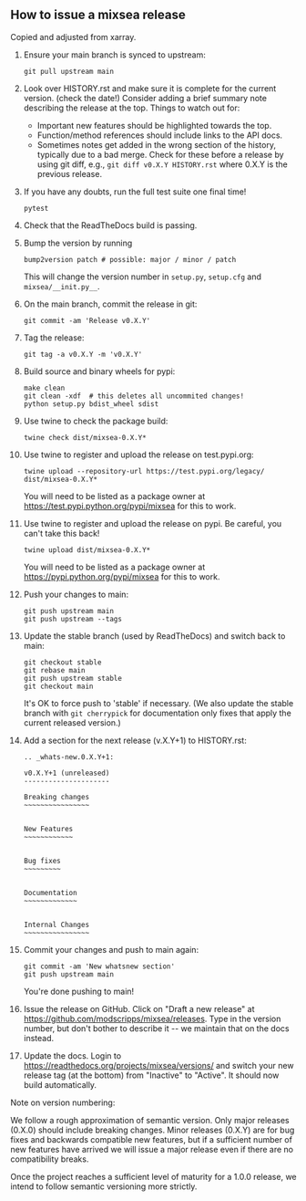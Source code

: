 How to issue a mixsea release
-----------------------------
Copied and adjusted from xarray.

1. Ensure your main branch is synced to upstream:
     ```
     git pull upstream main
     ```
2. Look over HISTORY.rst and make sure it is complete for the current version.
    (check the date!) Consider adding a brief summary note describing the
    release at the top.
    Things to watch out for:
    - Important new features should be highlighted towards the top.
    - Function/method references should include links to the API docs.
    - Sometimes notes get added in the wrong section of the history, typically
      due to a bad merge. Check for these before a release by using git diff,
      e.g., `git diff v0.X.Y HISTORY.rst` where 0.X.Y is the previous
      release.
3. If you have any doubts, run the full test suite one final time!
     ```
     pytest
     ```
4. Check that the ReadTheDocs build is passing.
5. Bump the version by running
     ```
     bump2version patch # possible: major / minor / patch
     ```
     This will change the version number in `setup.py`, `setup.cfg` and `mixsea/__init.py__`.
6. On the main branch, commit the release in git:
     ```
     git commit -am 'Release v0.X.Y'
     ```
7. Tag the release:
     ```
     git tag -a v0.X.Y -m 'v0.X.Y'
     ```
8. Build source and binary wheels for pypi:
     ```
     make clean
     git clean -xdf  # this deletes all uncommited changes!
     python setup.py bdist_wheel sdist
     ```
9. Use twine to check the package build:
     ```
     twine check dist/mixsea-0.X.Y*
     ```
10. Use twine to register and upload the release on test.pypi.org:
     ```
     twine upload --repository-url https://test.pypi.org/legacy/ dist/mixsea-0.X.Y*
     ```
    You will need to be listed as a package owner at
    https://test.pypi.python.org/pypi/mixsea for this to work. 

11. Use twine to register and upload the release on pypi. Be careful, you can't
    take this back!
     ```
     twine upload dist/mixsea-0.X.Y*
     ```
    You will need to be listed as a package owner at
    https://pypi.python.org/pypi/mixsea for this to work.
12. Push your changes to main:
     ```
     git push upstream main
     git push upstream --tags
     ```
13. Update the stable branch (used by ReadTheDocs) and switch back to main:
     ```
     git checkout stable
     git rebase main
     git push upstream stable
     git checkout main
     ```
    It's OK to force push to 'stable' if necessary. (We also update the stable 
    branch with `git cherrypick` for documentation only fixes that apply the 
    current released version.)
14. Add a section for the next release (v.X.Y+1) to HISTORY.rst:
     ```
     .. _whats-new.0.X.Y+1:

     v0.X.Y+1 (unreleased)
     ---------------------

     Breaking changes
     ~~~~~~~~~~~~~~~~


     New Features
     ~~~~~~~~~~~~


     Bug fixes
     ~~~~~~~~~


     Documentation
     ~~~~~~~~~~~~~


     Internal Changes
     ~~~~~~~~~~~~~~~~
     ```
15. Commit your changes and push to main again:
      ```
      git commit -am 'New whatsnew section'
      git push upstream main
      ```
    You're done pushing to main!
16. Issue the release on GitHub. Click on "Draft a new release" at
    https://github.com/modscripps/mixsea/releases. Type in the version number, but
    don't bother to describe it -- we maintain that on the docs instead.
17. Update the docs. Login to https://readthedocs.org/projects/mixsea/versions/
    and switch your new release tag (at the bottom) from "Inactive" to "Active".
    It should now build automatically.

Note on version numbering:

We follow a rough approximation of semantic version. Only major releases (0.X.0)
should include breaking changes. Minor releases (0.X.Y) are for bug fixes and
backwards compatible new features, but if a sufficient number of new features
have arrived we will issue a major release even if there are no compatibility
breaks.

Once the project reaches a sufficient level of maturity for a 1.0.0 release, we
intend to follow semantic versioning more strictly.
